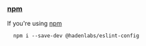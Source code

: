 ### [npm](https://www.npmjs.com)

If you're using [npm](https://www.npmjs.com)

```shell
  npm i --save-dev @hadenlabs/eslint-config
```
